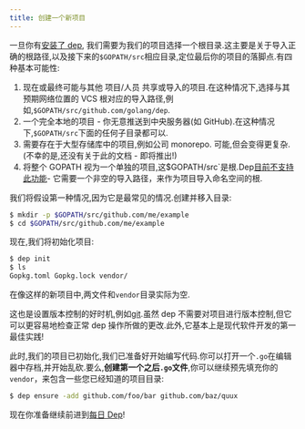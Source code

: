 ```yaml
---
title: 创建一个新项目
---
```


一旦你有[安装了 dep](installation.md), 我们需要为我们的项目选择一个根目录.这主要是关于导入正确的根路径,以及接下来的`$GOPATH/src`相应目录,定位最后你的项目的落脚点.有四种基本可能性:

1.  现在或最终可能与其他 项目/人员 共享或导入的项目.在这种情况下,选择与其预期网络位置的 VCS 根对应的导入路径,例如,`$GOPATH/src/github.com/golang/dep`.
2.  一个完全本地的项目 - 你无意推送到中央服务器(如 GitHub).在这种情况下,`$GOPATH/src`下面的任何子目录都可以.
3.  需要存在于大型存储库中的项目,例如公司 monorepo. 可能,但会变得更复杂.(不幸的是,还没有关于此的文档 - 即将推出!)
4.  将整个 GOPATH 视为一个单独的项目,这$GOPATH/src`是根.Dep[目前不支持此功能](https://github.com/golang/dep/issues/417)- 它需要一个非空的导入路径，来作为项目导入命名空间的根.

我们将假设第一种情况,因为它是最常见的情况.创建并移入目录:

```bash
$ mkdir -p $GOPATH/src/github.com/me/example
$ cd $GOPATH/src/github.com/me/example
```

现在,我们将初始化项目:

```bash
$ dep init
$ ls
Gopkg.toml Gopkg.lock vendor/
```

在像这样的新项目中,两文件和`vendor`目录实际为空.

这也是设置版本控制的好时机,例如[git](https://git-scm.com/).虽然 dep 不需要对项目进行版本控制,但它可以更容易地检查正常 dep 操作所做的更改.此外,它基本上是现代软件开发的第一最佳实践!

此时,我们的项目已初始化,我们已准备好开始编写代码.你可以打开一个`.go`在编辑器中存档,并开始乱砍.要么,**创建第一个之后`.go`文件**,你可以继续预先填充你的`vendor`，来包含一些您已经知道的项目目录:

```bash
$ dep ensure -add github.com/foo/bar github.com/baz/quux
```

现在你准备继续前进到[每日 Dep](daily-dep.zh.md)!
